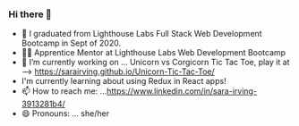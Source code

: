 ### Hi there 👋

- 🌱 I graduated from Lighthouse Labs Full Stack Web Development Bootcamp in Sept of 2020. 
- 🌱🌱 Apprentice Mentor at Lighthouse Labs Web Development Bootcamp 
- 🔭 I’m currently working on ... Unicorn vs Corgicorn Tic Tac Toe, play it at --> https://sarairving.github.io/Unicorn-Tic-Tac-Toe/
- I'm currently learning about using Redux in React apps!
- 📫 How to reach me: ...https://www.linkedin.com/in/sara-irving-3913281b4/
- 😄 Pronouns: ... she/her


